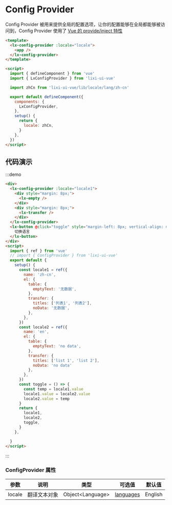 # Config Provider

Config Provider 被用来提供全局的配置选项，让你的配置能够在全局都能够被访问到，Config Provider 使用了 [Vue 的 provide/inject 特性](https://v3.vuejs.org/guide/composition-api-provide-inject.html#reactivity)

```html
<template>
  <lx-config-provider :locale="locale">
    <app />
  </lx-config-provider>
</template>

<script>
  import { defineComponent } from 'vue'
  import { LxConfigProvider } from 'lixi-ui-vue'

  import zhCn from 'lixi-ui-vue/lib/locale/lang/zh-cn'

  export default defineComponent({
    components: {
      LxConfigProvider,
    },
    setup() {
      return {
        locale: zhCn,
      }
    },
  })
</script>
```

## 代码演示

:::demo

```html
<div>
  <lx-config-provider :locale="locale1">
    <div style="margin: 8px;">
      <lx-empty />
    </div>
    <div style="margin: 8px;">
      <lx-transfer />
    </div>
  </lx-config-provider>
  <lx-button @click="toggle" style="margin-left: 8px; vertical-align: middle;">
    切换语言
  </lx-button>
</div>
<script>
  import { ref } from 'vue'
  // import { ConfigProvider } from 'lixi-ui-vue'
  export default {
    setup() {
      const locale1 = ref({
        name: 'zh-cn',
        el: {
          table: {
            emptyText: '无数据',
          },
          transfer: {
            titles: ['列表1', '列表2'],
            noData: '无数据',
          },
        },
      })
      const locale2 = ref({
        name: 'en',
        el: {
          table: {
            emptyText: 'no data',
          },
          transfer: {
            titles: ['list 1', 'list 2'],
            noData: 'no data'
          },
        },
      })
      const toggle = () => {
        const temp = locale1.value
        locale1.value = locale2.value
        locale2.value = temp
      }
      return {
        locale1,
        locale2,
        toggle,
      }
    },

  }
</script>
```

:::

### ConfigProvider 属性

| 参数   | 说明                                                                                               | 类型                                 | 可选值                                                                                  | 默认值  |
| ------ | -------------------------------------------------------------------------------------------------- | ------------------------------------ | --------------------------------------------------------------------------------------- | ------- |
| locale | 翻译文本对象                                                                                       | Object\<Language\>                   | [languages](https://github.com/lixi-ui-vue/lixi-ui-vue/tree/dev/packages/locale/lang) | English |
